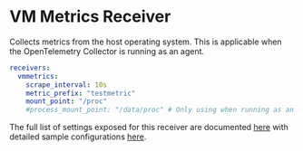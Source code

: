 # VM Metrics Receiver

Collects metrics from the host operating system. This is applicable when the
OpenTelemetry Collector is running as an agent.

```yaml
receivers:
  vmmetrics:
    scrape_interval: 10s
    metric_prefix: "testmetric"
    mount_point: "/proc"
    #process_mount_point: "/data/proc" # Only using when running as an agent / daemonset
```

The full list of settings exposed for this receiver are documented [here](./config.go)
with detailed sample configurations [here](./testdata/config.yaml).
